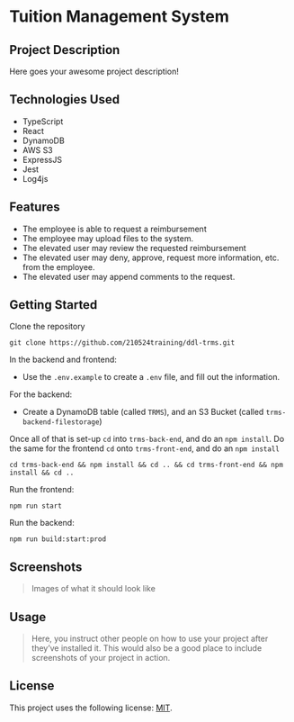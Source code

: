 # Tuition Management System

## Project Description

Here goes your awesome project description!

## Technologies Used

* TypeScript
* React
* DynamoDB
* AWS S3
* ExpressJS
* Jest
* Log4js

## Features

* The employee is able to request a reimbursement
* The employee may upload files to the system.
* The elevated user may review the requested reimbursement
* The elevated user may deny, approve, request more information, etc. from the employee.
* The elevated user may append comments to the request.

## Getting Started
Clone the repository
   
```
git clone https://github.com/210524training/ddl-trms.git
```
In the backend and frontend:

- Use the `.env.example` to create a `.env` file, and fill out the information.

For the backend:

- Create a DynamoDB table (called `TRMS`), and an S3 Bucket (called `trms-backend-filestorage`)

Once all of that is set-up `cd` into `trms-back-end`, and do an `npm install`. Do the same for the frontend `cd` onto `trms-front-end`, and do an `npm install`

```
cd trms-back-end && npm install && cd .. && cd trms-front-end && npm install && cd ..
```

Run the frontend:
```
npm run start
```

Run the backend:
```
npm run build:start:prod
```

## Screenshots

> Images of what it should look like

## Usage

> Here, you instruct other people on how to use your project after they’ve installed it. This would also be a good place to include screenshots of your project in action.

## License

This project uses the following license: [MIT](./LICENSE).

